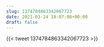 ```yaml
---
slug: 1374784863342067723
date: 2021-03-24 18:07:08+00:00
draft: false
---
```


{{< tweet 1374784863342067723 >}}
